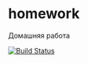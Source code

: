 # homework
Домашняя работа


[![Build Status](https://travis-ci.org/Fr0ggyz/homework.svg?branch=master)](https://travis-ci.org/Fr0ggyz/homework)
